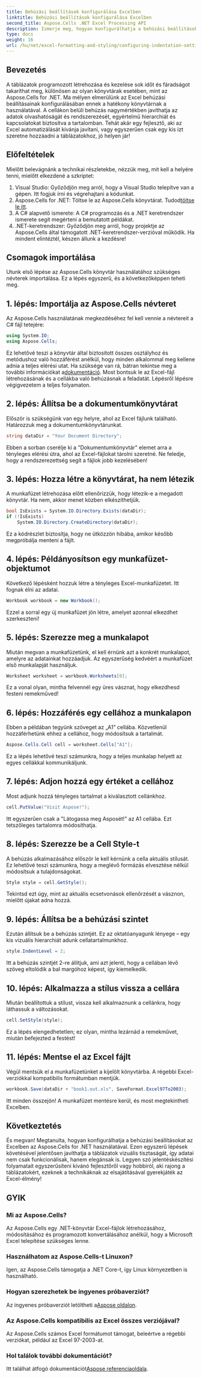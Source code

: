 ```yaml
---
title: Behúzási beállítások konfigurálása Excelben
linktitle: Behúzási beállítások konfigurálása Excelben
second_title: Aspose.Cells .NET Excel Processing API
description: Ismerje meg, hogyan konfigurálhatja a behúzási beállításokat az Excelben az Aspose.Cells for .NET segítségével. Lépésről lépésre útmutató az Excel-dokumentumok könnyed fejlesztéséhez.
type: docs
weight: 16
url: /hu/net/excel-formatting-and-styling/configuring-indentation-settings/
---
```

## Bevezetés
A táblázatok programozott létrehozása és kezelése sok időt és fáradságot takaríthat meg, különösen az olyan könyvtárak esetében, mint az Aspose.Cells for .NET. Ma mélyen elmerülünk az Excel behúzási beállításainak konfigurálásában ennek a hatékony könyvtárnak a használatával. A cellákon belüli behúzás nagymértékben javíthatja az adatok olvashatóságát és rendszerezését, egyértelmű hierarchiát és kapcsolatokat biztosítva a tartalomban. Tehát akár egy fejlesztő, aki az Excel automatizálását kívánja javítani, vagy egyszerűen csak egy kis ízt szeretne hozzáadni a táblázatokhoz, jó helyen jár!
## Előfeltételek
Mielőtt belevágnánk a technikai részletekbe, nézzük meg, mit kell a helyére tenni, mielőtt elkezdené a szkriptet:
1. Visual Studio: Győződjön meg arról, hogy a Visual Studio telepítve van a gépen. Itt fogjuk írni és végrehajtani a kódunkat.
2. Aspose.Cells for .NET: Töltse le az Aspose.Cells könyvtárat. Tudod[töltse le itt](https://releases.aspose.com/cells/net/).
3. A C# alapvető ismerete: A C# programozás és a .NET keretrendszer ismerete segít megérteni a bemutatott példákat.
4. .NET-keretrendszer: Győződjön meg arról, hogy projektje az Aspose.Cells által támogatott .NET-keretrendszer-verzióval működik.
Ha mindent elintéztél, készen állunk a kezdésre!
## Csomagok importálása
Utunk első lépése az Aspose.Cells könyvtár használatához szükséges névterek importálása. Ez a lépés egyszerű, és a következőképpen teheti meg.
## 1. lépés: Importálja az Aspose.Cells névteret
Az Aspose.Cells használatának megkezdéséhez fel kell vennie a névtereit a C# fájl tetejére:
```csharp
using System.IO;
using Aspose.Cells;
```
 Ez lehetővé teszi a könyvtár által biztosított összes osztályhoz és metódushoz való hozzáférést anélkül, hogy minden alkalommal meg kellene adnia a teljes elérési utat. Ha szüksége van rá, bátran tekintse meg a további információkat a[dokumentáció](https://reference.aspose.com/cells/net/).
Most bontsuk le az Excel-fájl létrehozásának és a cellákba való behúzásnak a feladatát. Lépésről lépésre végigvezetem a teljes folyamaton.
## 2. lépés: Állítsa be a dokumentumkönyvtárat
Először is szükségünk van egy helyre, ahol az Excel fájlunk található. Határozzuk meg a dokumentumkönyvtárunkat.
```csharp
string dataDir = "Your Document Directory";
```
Ebben a sorban cserélje ki a "Dokumentumkönyvtár" elemet arra a tényleges elérési útra, ahol az Excel-fájlokat tárolni szeretné. Ne feledje, hogy a rendszerezettség segít a fájlok jobb kezelésében!
## 3. lépés: Hozza létre a könyvtárat, ha nem létezik
A munkafüzet létrehozása előtt ellenőrizzük, hogy létezik-e a megadott könyvtár. Ha nem, akkor menet közben elkészíthetjük.
```csharp
bool IsExists = System.IO.Directory.Exists(dataDir);
if (!IsExists)
    System.IO.Directory.CreateDirectory(dataDir);
```
Ez a kódrészlet biztosítja, hogy ne ütközzön hibába, amikor később megpróbálja menteni a fájlt.
## 4. lépés: Példányosítson egy munkafüzet-objektumot
Következő lépésként hozzuk létre a tényleges Excel-munkafüzetet. Itt fognak élni az adatai.
```csharp
Workbook workbook = new Workbook();
```
Ezzel a sorral egy új munkafüzet jön létre, amelyet azonnal elkezdhet szerkeszteni!
## 5. lépés: Szerezze meg a munkalapot
Miután megvan a munkafüzetünk, el kell érnünk azt a konkrét munkalapot, amelyre az adatainkat hozzáadjuk. Az egyszerűség kedvéért a munkafüzet első munkalapját használjuk.
```csharp
Worksheet worksheet = workbook.Worksheets[0];
```
Ez a vonal olyan, mintha felvennél egy üres vásznat, hogy elkezdhesd festeni remekműved!
## 6. lépés: Hozzáférés egy cellához a munkalapon
Ebben a példában tegyünk szöveget az „A1” cellába. Közvetlenül hozzáférhetünk ehhez a cellához, hogy módosítsuk a tartalmát.
```csharp
Aspose.Cells.Cell cell = worksheet.Cells["A1"];
```
Ez a lépés lehetővé teszi számunkra, hogy a teljes munkalap helyett az egyes cellákkal kommunikáljunk.
## 7. lépés: Adjon hozzá egy értéket a cellához
Most adjunk hozzá tényleges tartalmat a kiválasztott cellánkhoz.
```csharp
cell.PutValue("Visit Aspose!");
```
Itt egyszerűen csak a "Látogassa meg Asposét!" az A1 cellába. Ezt tetszőleges tartalomra módosíthatja.
## 8. lépés: Szerezze be a Cell Style-t
A behúzás alkalmazásához először le kell kérnünk a cella aktuális stílusát. Ez lehetővé teszi számunkra, hogy a meglévő formázás elvesztése nélkül módosítsuk a tulajdonságokat.
```csharp
Style style = cell.GetStyle();
```
Tekintsd ezt úgy, mint az aktuális ecsetvonások ellenőrzését a vásznon, mielőtt újakat adna hozzá.
## 9. lépés: Állítsa be a behúzási szintet
Ezután állítsuk be a behúzás szintjét. Ez az oktatóanyagunk lényege – egy kis vizuális hierarchiát adunk cellatartalmunkhoz.
```csharp
style.IndentLevel = 2;
```
Itt a behúzás szintjét 2-re állítjuk, ami azt jelenti, hogy a cellában lévő szöveg eltolódik a bal margóhoz képest, így kiemelkedik.
## 10. lépés: Alkalmazza a stílus vissza a cellára
Miután beállítottuk a stílust, vissza kell alkalmaznunk a cellánkra, hogy láthassuk a változásokat.
```csharp
cell.SetStyle(style);
```
Ez a lépés elengedhetetlen; ez olyan, mintha lezárnád a remekművet, miután befejezted a festést!
## 11. lépés: Mentse el az Excel fájlt
Végül mentsük el a munkafüzetünket a kijelölt könyvtárba. A régebbi Excel-verziókkal kompatibilis formátumban mentjük.
```csharp
workbook.Save(dataDir + "book1.out.xls", SaveFormat.Excel97To2003);
```
Itt minden összejön! A munkafüzet mentésre kerül, és most megtekintheti Excelben.
## Következtetés
És megvan! Megtanulta, hogyan konfigurálhatja a behúzási beállításokat az Excelben az Aspose.Cells for .NET használatával. Ezen egyszerű lépések követésével jelentősen javíthatja a táblázatok vizuális tisztaságát, így adatai nem csak funkcionálisak, hanem elegánsak is. Legyen szó jelentéskészítési folyamatait egyszerűsíteni kívánó fejlesztőről vagy hobbiról, aki rajong a táblázatokért, ezeknek a technikáknak az elsajátításával gyerekjáték az Excel-élmény!
## GYIK
### Mi az Aspose.Cells?
Az Aspose.Cells egy .NET-könyvtár Excel-fájlok létrehozásához, módosításához és programozott konvertálásához anélkül, hogy a Microsoft Excel telepítése szükséges lenne.
### Használhatom az Aspose.Cells-t Linuxon?
Igen, az Aspose.Cells támogatja a .NET Core-t, így Linux környezetben is használható.
### Hogyan szerezhetek be ingyenes próbaverziót?
 Az ingyenes próbaverziót letöltheti a[Aspose oldalon](https://releases.aspose.com/).
### Az Aspose.Cells kompatibilis az Excel összes verziójával?
Az Aspose.Cells számos Excel formátumot támogat, beleértve a régebbi verziókat, például az Excel 97-2003-at.
### Hol találok további dokumentációt?
Itt találhat átfogó dokumentációt[Aspose referenciaoldala](https://reference.aspose.com/cells/net/).
